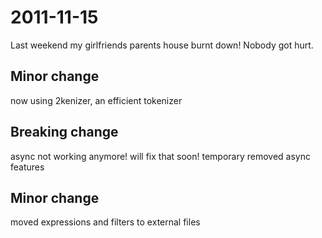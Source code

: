 2011-11-15
==========

Last weekend my girlfriends parents house burnt down! Nobody got hurt.



Minor change
----------

now using 2kenizer, an efficient tokenizer



Breaking change
----------

async not working anymore! will fix that soon! temporary removed async features



Minor change
----------

moved expressions and filters to external files



